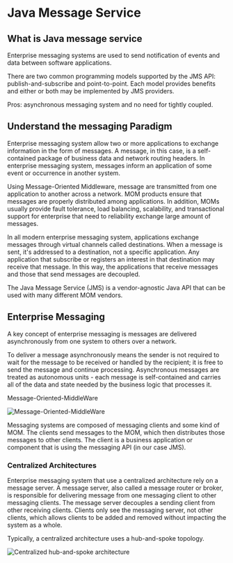 # Java Message Service

## What is Java message service
Enterprise messaging systems are used to send notification of
events and data between software applications.

There are two common programming models supported by the JMS API: publish-and-subscribe and point-to-point. Each model provides benefits and either or both may be implemented by JMS providers.

Pros: asynchronous messaging system and no need for tightly coupled.

## Understand the messaging Paradigm

Enterprise messaging system allow two or more applications to exchange information in the form of messages. A message, in this case, is a self-contained package of business data and network routing headers. In enterprise messaging system, messages inform an application of some event or occurrence in another system.

Using Message-Oriented Middleware, message are transmitted from one application to another across a network. MOM products ensure that messages are properly distributed among applications. In addition, MOMs usually provide fault tolerance, load balancing, scalability, and transactional support for enterprise that need to reliability exchange large amount of messages.

In all modern enterprise messaging system, applications exchange messages through virtual channels called destinations. When a message is sent, it's addressed to a destination, not a specific application. Any application that subscribe or registers an interest in that destination may receive that message. In this way, the applications that receive messages and those that send messages are decoupled.

The Java Message Service (JMS) is a vendor-agnostic Java API that can be used with many different MOM vendors.

## Enterprise Messaging
A key concept of enterprise messaging is messages are delivered asynchronously from one system to others over a network.

To deliver a message asynchronously means the sender is
not required to wait for the message to be received or handled by the recipient; it is free to send the message and continue processing. Asynchronous messages are treated as autonomous units - each message is self-contained and carries all of the data and state needed by the business logic that processes it.

Message-Oriented-MiddleWare

![Message-Oriented-MiddleWare](https://user-images.githubusercontent.com/40006814/160046542-00fa71da-bdfc-4220-9258-da5679fbe680.png)

Messaging systems are composed of messaging clients and some kind of
MOM. The clients send messages to the MOM, which then distributes those messages to
other clients. The client is a business application or component that is using the messaging
API (in our case JMS).

### Centralized Architectures

Enterprise messaging system that use a centralized architecture rely on a message server. A message server, also called a message router or broker, is responsible for delivering message from one messaging client to other messaging clients. The message server decouples a sending client from other receiving clients. Clients only see the messaging server, not other clients, which allows clients to be added and removed without impacting the system as a whole.

Typically, a centralized architecture uses a hub-and-spoke topology.

![Centralized hub-and-spoke architecture](https://user-images.githubusercontent.com/40006814/160248774-9df41f59-ff7b-4e80-8357-08697a8bc747.png)

